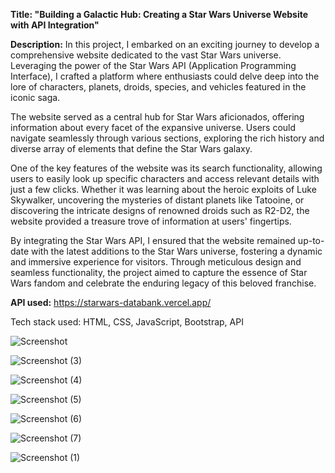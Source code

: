 **Title: "Building a Galactic Hub: Creating a Star Wars Universe Website with API Integration"**

**Description:** In this project, I embarked on an exciting journey to develop a comprehensive website dedicated to the vast Star Wars universe. Leveraging the power of the Star Wars API (Application Programming Interface), I crafted a platform where enthusiasts could delve deep into the lore of characters, planets, droids, species, and vehicles featured in the iconic saga.

The website served as a central hub for Star Wars aficionados, offering information about every facet of the expansive universe. Users could navigate seamlessly through various sections, exploring the rich history and diverse array of elements that define the Star Wars galaxy.

One of the key features of the website was its search functionality, allowing users to easily look up specific characters and access relevant details with just a few clicks. Whether it was learning about the heroic exploits of Luke Skywalker, uncovering the mysteries of distant planets like Tatooine, or discovering the intricate designs of renowned droids such as R2-D2, the website provided a treasure trove of information at users' fingertips.

By integrating the Star Wars API, I ensured that the website remained up-to-date with the latest additions to the Star Wars universe, fostering a dynamic and immersive experience for visitors. Through meticulous design and seamless functionality, the project aimed to capture the essence of Star Wars fandom and celebrate the enduring legacy of this beloved franchise.

**API used:** https://starwars-databank.vercel.app/

Tech stack used: HTML, CSS, JavaScript, Bootstrap, API

![Screenshot](https://github.com/afrah10shabbeer/StarWars_Universe/assets/50787871/22128a9e-191c-4e38-ad12-fbb0f94c756b)

![Screenshot (3)](https://github.com/afrah10shabbeer/StarWars_Universe/assets/50787871/fa558527-8d20-4238-9e5c-2307b080e39b)

![Screenshot (4)](https://github.com/afrah10shabbeer/StarWars_Universe/assets/50787871/37fc783b-2b5a-413d-8d07-9bbf83581bef)

![Screenshot (5)](https://github.com/afrah10shabbeer/StarWars_Universe/assets/50787871/57db82b3-fad0-4a63-8eb5-e200683e7034)

![Screenshot (6)](https://github.com/afrah10shabbeer/StarWars_Universe/assets/50787871/caa6dfc4-c6fb-4949-98dc-2d0ea7bba564)

![Screenshot (7)](https://github.com/afrah10shabbeer/StarWars_Universe/assets/50787871/dcfd056b-c2c6-4e3e-84a8-07c1612847c7)

![Screenshot (1)](https://github.com/afrah10shabbeer/StarWars_Universe/assets/50787871/2f742675-978e-46f0-8014-09ea467594b9)







